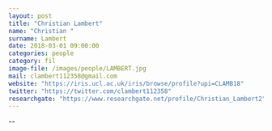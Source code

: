 ```yaml
---
layout: post
title: "Christian Lambert"
name: "Christian "
surname: Lambert
date: 2018-03-01 09:00:00
categories: people
category: fil
image-file: /images/people/LAMBERT.jpg
mail: clambert112358@gmail.com
website: "https://iris.ucl.ac.uk/iris/browse/profile?upi=CLAMB18"
twitter: "https://twitter.com/clambert112358"
researchgate: "https://www.researchgate.net/profile/Christian_Lambert2"
---
```


--
